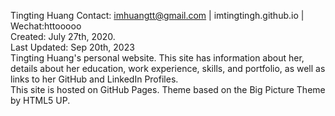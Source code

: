 Tingting Huang
    Contact: imhuangtt@gmail.com | imtingtingh.github.io | Wechat:httooooo  
    Created: July 27th, 2020.  
    Last Updated: Sep 20th, 2023  
    Tingting Huang's personal website. This site has information about her,  
    details about her education, work experience, skills, and portfolio, as well as links to her GitHub and LinkedIn Profiles.  
    This site is hosted on GitHub Pages. Theme based on the Big Picture Theme by HTML5 UP.

